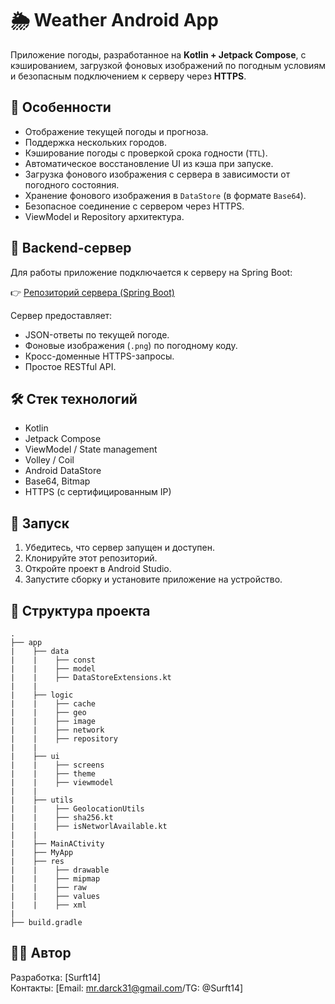# 🌦️ Weather Android App

Приложение погоды, разработанное на **Kotlin + Jetpack Compose**, с кэшированием, загрузкой фоновых изображений по погодным условиям и безопасным подключением к серверу через **HTTPS**.

## 📱 Особенности

- Отображение текущей погоды и прогноза.
- Поддержка нескольких городов.
- Кэширование погоды с проверкой срока годности (`TTL`).
- Автоматическое восстановление UI из кэша при запуске.
- Загрузка фонового изображения с сервера в зависимости от погодного состояния.
- Хранение фонового изображения в `DataStore` (в формате `Base64`).
- Безопасное соединение с сервером через HTTPS.
- ViewModel и Repository архитектура.

## 🔗 Backend-сервер

Для работы приложение подключается к серверу на Spring Boot:

👉 [Репозиторий сервера (Spring Boot)](https://github.com/Surft14/weatherserver.git)

Сервер предоставляет:
- JSON-ответы по текущей погоде.
- Фоновые изображения (`.png`) по погодному коду.
- Кросс-доменные HTTPS-запросы.
- Простое RESTful API.

## 🛠️ Стек технологий

- Kotlin
- Jetpack Compose
- ViewModel / State management
- Volley / Coil
- Android DataStore
- Base64, Bitmap
- HTTPS (с сертифицированным IP)

## 🚀 Запуск

1. Убедитесь, что сервер запущен и доступен.
2. Клонируйте этот репозиторий.
3. Откройте проект в Android Studio.
4. Запустите сборку и установите приложение на устройство.

## 📂 Структура проекта
```
.
├── app
|    ├── data
|    |    ├── const
|    |    ├── model
|    |    ├── DataStoreExtensions.kt
|    |
|    ├── logic
|    |    ├── cache
|    |    ├── geo
|    |    ├── image
|    |    ├── network
|    |    ├── repository
|    |    
|    ├── ui
|    |    ├── screens
|    |    ├── theme
|    |    ├── viewmodel
|    |
|    ├── utils
|    |    ├── GeolocationUtils
|    |    ├── sha256.kt
|    |    ├── isNetworlAvailable.kt
|    |
|    ├── MainACtivity
|    ├── MyApp
|    ├── res
|    |    ├── drawable
|    |    ├── mipmap
|    |    ├── raw
|    |    ├── values
|    |    ├── xml
|    
├── build.gradle

```

## 👨‍💻 Автор

Разработка: [Surft14]  
Контакты: [Email: mr.darck31@gmail.com/TG: @Surft14]
    
